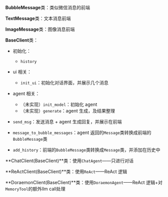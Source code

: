 **BubbleMessage**类：类似微信消息的前端

**TextMessage**类：文本消息前端

**ImageMessage**类：图像消息前端

**BaseClient**类：

- 初始化：

  - `history`

- ui 相关：
  - `init_ui`：初始化对话界面，并展示几个消息
- agent 相关：

  - （未实现）`init_model`：初始化 agent
  - （未实现）`generate`：agent 生成，及结果整理

- `send_msg`：发送消息 + agent 生成回复，并展示在前端

- `message_to_bubble_messages`：agent 返回的`Message`类转换成前端的`BubbleMessage`类
- `add_history`：前端的`BubbleMessage`类转换成`Message`类，并添加在历史中

**ChatClient(BaseClient)**类：使用`ChatAgent`——只进行对话

**ReActClient(BaseClient)**类：使用`ReAct`——ReAct 逻辑

**DoraemonClient(BaseClient)**类：使用`DoraemonAgent`——ReAct 逻辑+对`MemoryTool`的额外llm call处理
